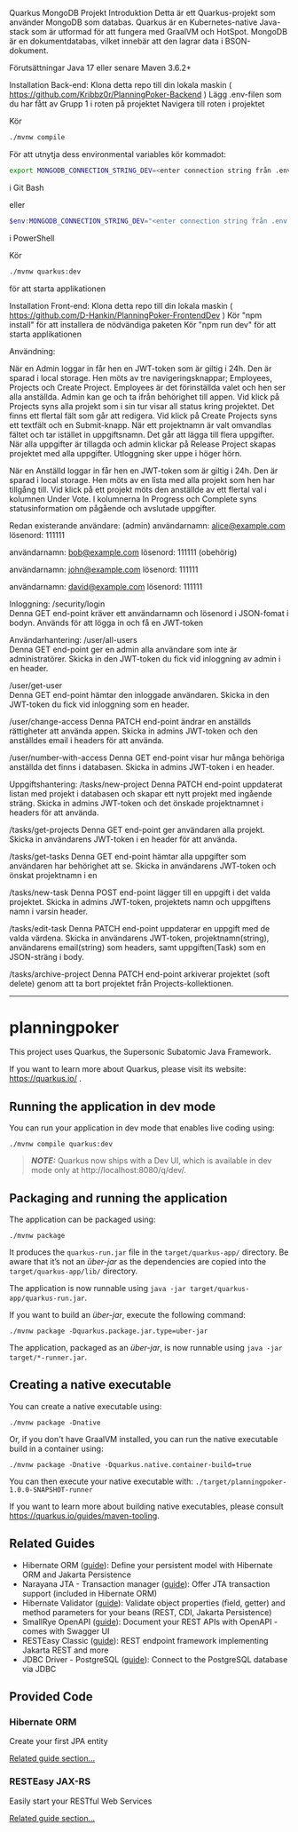 Quarkus MongoDB Projekt
Introduktion
Detta är ett Quarkus-projekt som använder MongoDB som databas. Quarkus är en Kubernetes-native Java-stack som är utformad för att fungera med GraalVM och HotSpot. MongoDB är en dokumentdatabas, vilket innebär att den lagrar data i BSON-dokument.

Förutsättningar
Java 17 eller senare
Maven 3.6.2+


Installation Back-end:
Klona detta repo till din lokala maskin  ( https://github.com/Kribbz0r/PlanningPoker-Backend )
Lägg .env-filen som du har fått av Grupp 1 i roten på projektet
Navigera till roten i projektet

Kör 
```bash
./mvnw compile
```
För att utnytja dess environmental variables kör kommadot:
```bash
export MONGODB_CONNECTION_STRING_DEV=<enter connection string från .env filen här>
```
i Git Bash

eller 

```powershell
$env:MONGODB_CONNECTION_STRING_DEV="<enter connection string från .env filen här>"
```
i PowerShell

Kör 
```bash
./mvnw quarkus:dev
```
för att starta applikationen


Installation Front-end:
Klona detta repo till din lokala maskin   ( https://github.com/D-Hankin/PlanningPoker-FrontendDev )
Kör "npm install" för att installera de nödvändiga paketen
Kör "npm run dev" för att starta applikationen



Användning:

När en Admin loggar in får hen en JWT-token som är giltig i 24h. Den är sparad i local storage. Hen möts av tre navigeringsknappar; Employees, Projects och Create Project. Employees är det förinställda valet och hen ser alla anställda. Admin kan ge och ta ifrån behörighet till appen.
Vid klick på Projects syns alla projekt som i sin tur visar all status kring projektet. Det finns ett flertal fält som går att redigera.
Vid klick på Create Projects syns ett textfält och en Submit-knapp. När ett projektnamn är valt omvandlas fältet och tar istället in uppgiftsnamn. Det går att lägga till flera uppgifter. När alla uppgifter är tillagda och admin klickar på Release Project skapas projektet med alla uppgifter.
Utloggning sker uppe i höger hörn.

När en Anställd loggar in får hen en JWT-token som är giltig i 24h. Den är sparad i local storage. Hen möts av en lista med alla projekt som hen har tillgång till. Vid klick på ett projekt möts den anställde av ett flertal val i kolumnen Under Vote. I kolumnerna In Progress och Complete syns statusinformation om pågående och avslutade uppgifter.



Redan existerande användare:
(admin)
användarnamn: alice@example.com
lösenord: 111111

användarnamn: bob@example.com
lösenord: 111111 (obehörig)

användarnamn: john@example.com
lösenord: 111111

användarnamn: david@example.com
lösenord: 111111



Inloggning:
/security/login    
                Denna GET end-point kräver ett användarnamn och lösenord i JSON-fomat i bodyn.
                Används för att lögga in och få en JWT-token

Användarhantering:
/user/all-users    
                Denna GET end-point ger en admin alla användare som inte är administratörer.
                Skicka in den JWT-token du fick vid inloggning av admin i en header.

/user/get-user     
                Denna GET end-point hämtar den inloggade användaren.
                Skicka in den JWT-token du fick vid inloggning som en header.

/user/change-access
                Denna PATCH end-point ändrar en anställds rättigheter att använda appen.
                Skicka in admins JWT-token och den anställdes email i headers för att använda.

/user/number-with-access
                Denna GET end-point visar hur många behöriga anställda det finns i databasen.
                Skicka in admins JWT-token i en header.

Uppgiftshantering:
/tasks/new-project
                Denna PATCH end-point uppdaterat listan med projekt i databasen och skapar ett nytt projekt med ingående sträng.
                Skicka in admins JWT-token och det önskade projektnamnet i headers för att använda.

/tasks/get-projects
                Denna GET end-point ger användaren alla projekt.
                Skicka in användarens JWT-token i en header för att använda.

/tasks/get-tasks
                Denna GET end-point hämtar alla uppgifter som användaren har behörighet att se.
                Skicka in användarens JWT-token och önskat projektnamn i en 

/tasks/new-task
                Denna POST end-point lägger till en uppgift i det valda projektet.
                Skicka in admins JWT-token, projektets namn och uppgiftens namn i varsin header.

/tasks/edit-task
                Denna PATCH end-point uppdaterar en uppgift med de valda värdena.
                Skicka in användarens JWT-token, projektnamn(string), användarens email(string) som headers, samt
                 uppgiften(Task) som en JSON-sträng i body. 

/tasks/archive-project
                Denna PATCH end-point arkiverar projektet (soft delete) genom att ta bort projektet från Projects-kollektionen.




******************************************************************************************************




# planningpoker

This project uses Quarkus, the Supersonic Subatomic Java Framework.

If you want to learn more about Quarkus, please visit its website: https://quarkus.io/ .

## Running the application in dev mode

You can run your application in dev mode that enables live coding using:
```shell script
./mvnw compile quarkus:dev
```

> **_NOTE:_**  Quarkus now ships with a Dev UI, which is available in dev mode only at http://localhost:8080/q/dev/.

## Packaging and running the application

The application can be packaged using:
```shell script
./mvnw package
```
It produces the `quarkus-run.jar` file in the `target/quarkus-app/` directory.
Be aware that it’s not an _über-jar_ as the dependencies are copied into the `target/quarkus-app/lib/` directory.

The application is now runnable using `java -jar target/quarkus-app/quarkus-run.jar`.

If you want to build an _über-jar_, execute the following command:
```shell script
./mvnw package -Dquarkus.package.jar.type=uber-jar
```

The application, packaged as an _über-jar_, is now runnable using `java -jar target/*-runner.jar`.

## Creating a native executable

You can create a native executable using: 
```shell script
./mvnw package -Dnative
```

Or, if you don't have GraalVM installed, you can run the native executable build in a container using: 
```shell script
./mvnw package -Dnative -Dquarkus.native.container-build=true
```

You can then execute your native executable with: `./target/planningpoker-1.0.0-SNAPSHOT-runner`

If you want to learn more about building native executables, please consult https://quarkus.io/guides/maven-tooling.

## Related Guides

- Hibernate ORM ([guide](https://quarkus.io/guides/hibernate-orm)): Define your persistent model with Hibernate ORM and Jakarta Persistence
- Narayana JTA - Transaction manager ([guide](https://quarkus.io/guides/transaction)): Offer JTA transaction support (included in Hibernate ORM)
- Hibernate Validator ([guide](https://quarkus.io/guides/validation)): Validate object properties (field, getter) and method parameters for your beans (REST, CDI, Jakarta Persistence)
- SmallRye OpenAPI ([guide](https://quarkus.io/guides/openapi-swaggerui)): Document your REST APIs with OpenAPI - comes with Swagger UI
- RESTEasy Classic ([guide](https://quarkus.io/guides/resteasy)): REST endpoint framework implementing Jakarta REST and more
- JDBC Driver - PostgreSQL ([guide](https://quarkus.io/guides/datasource)): Connect to the PostgreSQL database via JDBC

## Provided Code

### Hibernate ORM

Create your first JPA entity

[Related guide section...](https://quarkus.io/guides/hibernate-orm)



### RESTEasy JAX-RS

Easily start your RESTful Web Services

[Related guide section...](https://quarkus.io/guides/getting-started#the-jax-rs-resources)
